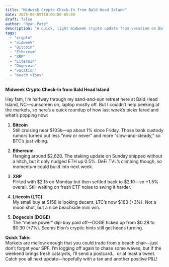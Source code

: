 ```yaml
---
title: "Midweek Crypto Check-In from Bald Head Island"
date: 2025-06-09T10:00:00-05:00
draft: false
author: "Ryan Pate"
description: "A quick, light midweek crypto update from vacation on Bald Head Island."
tags:
  - "crypto"
  - "midweek"
  - "Bitcoin"
  - "Ethereum"
  - "XRP"
  - "Litecoin"
  - "Dogecoin"
  - "vacation"
  - "beach vibes"
---
```


**Midweek Crypto Check-In from Bald Head Island**  

Hey fam, I’m halfway through my sand-and-sun retreat here at Bald Head Island, NC—sunscreen on, laptop mostly off. But I couldn’t help peeking at the markets, so here’s a quick roundup of how last week’s picks fared and what’s popping now:

1. **Bitcoin**  
   Still cruising near \$103k—up about 1% since Friday. Those bank custody rumors turned out less “now or never” and more “slow-and-steady,” so BTC’s just vibing.

2. **Ethereum**  
   Hanging around \$2,620. The staking update on Sunday shipped without a hitch, but it only nudged ETH up 0.5%. DeFi TVL’s climbing though, so momentum could build into next week.

3. **XRP**  
   Flirted with \$2.15 on Monday but then settled back to \$2.10—so +1.5% overall. Still waiting on fresh ETF noise to swing it harder.

4. **Litecoin (LTC)**  
   My small buy at \$158 is looking decent: LTC’s now \$163 (+3%). Not a moon shot, but a nice beachside mini win.

5. **Dogecoin (DOGE)**  
   The “meme power” dip-buy paid off—DOGE ticked up from \$0.28 to \$0.30 (+7%). Seems Elon’s cryptic hints still get heads turning.

**Quick Take:**  
Markets are mellow enough that you could trade from a beach chair—just don’t forget your SPF. I’m logging off again to chase some waves, but if the weekend brings fresh catalysts, I’ll send a postcard… or at least a tweet. Catch you all next update—hopefully with a tan and another positive P&L!  